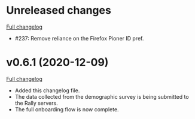 # Unreleased changes

[Full changelog](https://github.com/mozilla-rally/core-addon/compare/v0.6.1...main)

* #237: Remove reliance on the Firefox Pioner ID pref.

# v0.6.1 (2020-12-09)

[Full changelog](https://github.com/mozilla-rally/core-addon/compare/v0.6.0...main)

* Added this changelog file.
* The data collected from the demographic survey is being submitted to the Rally servers.
* The full onboarding flow is now complete.
